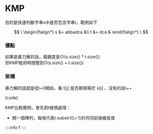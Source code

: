 # KMP
目的是快速判斷字串s中是否包含字串t，範例如下 

$$
\
\begin{flalign*}
s &= abbadca &\\
t &= dca &
\end{flalign*}
\
$$

### 優點
如果是暴力解的話，複雜度是Ｏ(s.size() * t.size()) <br>
但KMP能把時間壓到O(s.size() + t.size()) <br>

### 架構
暴力解的話就是從i=0開始，看 t[j] 是否都相等於 s[i] ，沒有的話i++

(code)


KMP比較聰明，會先對t做預處理：
- 開一個陣列，每格代表t.substr(0,i-1)的共同前後綴長度

::::info
f
::::

